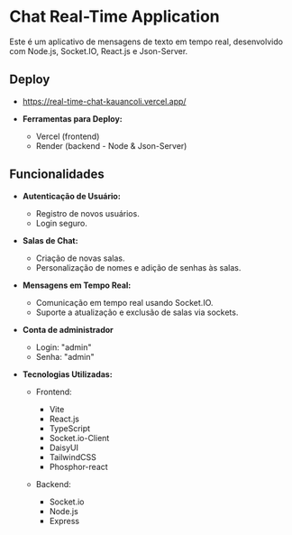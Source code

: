 # Chat Real-Time Application

Este é um aplicativo de mensagens de texto em tempo real, desenvolvido com Node.js, Socket.IO, React.js e Json-Server.

## Deploy
  - https://real-time-chat-kauancoli.vercel.app/

- **Ferramentas para Deploy:**
  - Vercel (frontend)
  - Render (backend - Node & Json-Server)

## Funcionalidades

- **Autenticação de Usuário:**
  - Registro de novos usuários.
  - Login seguro.

- **Salas de Chat:**
  - Criação de novas salas.
  - Personalização de nomes e adição de senhas às salas.

- **Mensagens em Tempo Real:**
  - Comunicação em tempo real usando Socket.IO.
  - Suporte a atualização e exclusão de salas via sockets.

- **Conta de administrador**
  - Login: "admin"
  - Senha: "admin"

- **Tecnologias Utilizadas:**
  - Frontend:
    - Vite 
    - React.js
    - TypeScript
    - Socket.io-Client
    - DaisyUI
    - TailwindCSS
    - Phosphor-react
      
  - Backend:
    - Socket.io
    - Node.js
    - Express

